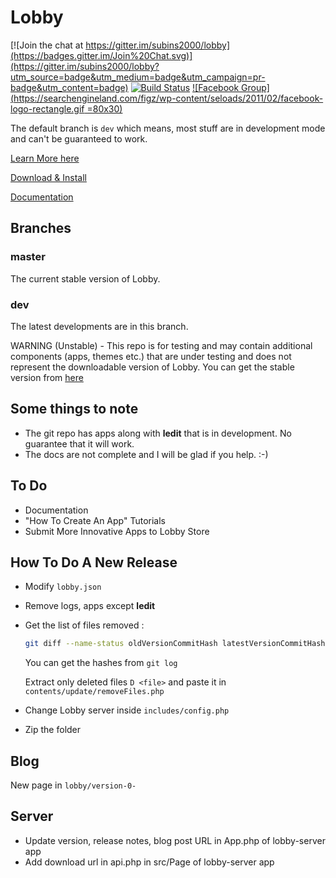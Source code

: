 Lobby
=====

[![Join the chat at https://gitter.im/subins2000/lobby](https://badges.gitter.im/Join%20Chat.svg)](https://gitter.im/subins2000/lobby?utm_source=badge&utm_medium=badge&utm_campaign=pr-badge&utm_content=badge)
[![Build Status](https://travis-ci.org/LobbyOS/lobby.svg?branch=dev)](https://travis-ci.org/LobbyOS/lobby)
[![Facebook Group](https://searchengineland.com/figz/wp-content/seloads/2011/02/facebook-logo-rectangle.gif =80x30)](https://www.facebook.com/groups/LobbyOS)

The default branch is `dev` which means, most stuff are in development mode and can't be guaranteed to work.

[Learn More here](https://lobby.subinsb.com)

[Download & Install](https://lobby.subinsb.com/download)

[Documentation](https://lobby.subinsb.com/docs)

## Branches

### master

The current stable version of Lobby.

### dev

The latest developments are in this branch.

WARNING (Unstable) - This repo is for testing and may contain additional components (apps, themes etc.) that are under testing and does not represent the downloadable version of Lobby. You can get the stable version from [here](http://lobby.subinsb.com/download)

## Some things to note

* The git repo has apps along with **ledit** that is in development. No guarantee that it will work.
* The docs are not complete and I will be glad if you help. :-)

## To Do

* Documentation
* "How To Create An App" Tutorials
* Submit More Innovative Apps to Lobby Store

## How To Do A New Release

* Modify `lobby.json`
* Remove logs, apps except **ledit**
* Get the list of files removed :
  ```bash
  git diff --name-status oldVersionCommitHash latestVersionCommitHash
  ```
  You can get the hashes from `git log`
  
  Extract only deleted files `D <file>` and paste it in `contents/update/removeFiles.php`
* Change Lobby server inside `includes/config.php`
* Zip the folder

## Blog

New page in `lobby/version-0-`

## Server

* Update version, release notes, blog post URL in App.php of lobby-server app
* Add download url in api.php in src/Page of lobby-server app
